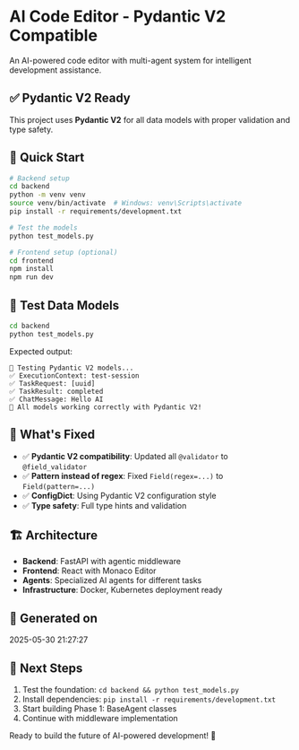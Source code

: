 # AI Code Editor - Pydantic V2 Compatible

An AI-powered code editor with multi-agent system for intelligent development assistance.

## ✅ Pydantic V2 Ready

This project uses **Pydantic V2** for all data models with proper validation and type safety.

## 🚀 Quick Start

```bash
# Backend setup
cd backend
python -m venv venv
source venv/bin/activate  # Windows: venv\Scripts\activate
pip install -r requirements/development.txt

# Test the models
python test_models.py

# Frontend setup (optional)
cd frontend
npm install
npm run dev
```

## 🧪 Test Data Models

```bash
cd backend
python test_models.py
```

Expected output:
```
🧪 Testing Pydantic V2 models...
✅ ExecutionContext: test-session
✅ TaskRequest: [uuid]
✅ TaskResult: completed
✅ ChatMessage: Hello AI
🎉 All models working correctly with Pydantic V2!
```

## 📖 What's Fixed

- ✅ **Pydantic V2 compatibility**: Updated all `@validator` to `@field_validator`
- ✅ **Pattern instead of regex**: Fixed `Field(regex=...)` to `Field(pattern=...)`
- ✅ **ConfigDict**: Using Pydantic V2 configuration style
- ✅ **Type safety**: Full type hints and validation

## 🏗️ Architecture

- **Backend**: FastAPI with agentic middleware
- **Frontend**: React with Monaco Editor
- **Agents**: Specialized AI agents for different tasks
- **Infrastructure**: Docker, Kubernetes deployment ready

## 📝 Generated on

2025-05-30 21:27:27

## 🎯 Next Steps

1. Test the foundation: `cd backend && python test_models.py`
2. Install dependencies: `pip install -r requirements/development.txt`
3. Start building Phase 1: BaseAgent classes
4. Continue with middleware implementation

Ready to build the future of AI-powered development! 🚀
